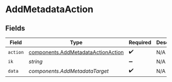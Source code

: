 # AddMetadataAction


## Fields

| Field                                                                                    | Type                                                                                     | Required                                                                                 | Description                                                                              |
| ---------------------------------------------------------------------------------------- | ---------------------------------------------------------------------------------------- | ---------------------------------------------------------------------------------------- | ---------------------------------------------------------------------------------------- |
| `action`                                                                                 | [components.AddMetadataActionAction](../../models/components/addmetadataactionaction.md) | :heavy_check_mark:                                                                       | N/A                                                                                      |
| `ik`                                                                                     | *string*                                                                                 | :heavy_minus_sign:                                                                       | N/A                                                                                      |
| `data`                                                                                   | *components.AddMetadataTarget*                                                           | :heavy_check_mark:                                                                       | N/A                                                                                      |